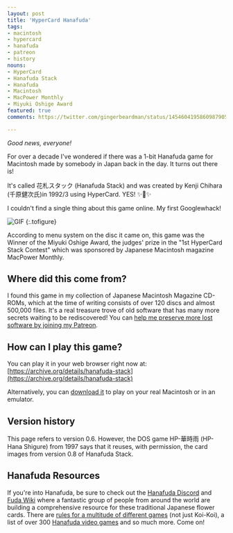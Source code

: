 ```yaml
---
layout: post
title: 'HyperCard Hanafuda'
tags:
- macintosh
- hypercard
- hanafuda
- patreon
- history
nouns:
- HyperCard
- Hanafuda Stack
- Hanafuda
- Macintosh
- MacPower Monthly
- Miyuki Oshige Award
featured: true
comments: https://twitter.com/gingerbeardman/status/1454604195860987905

---
```


*Good news, everyone!*

For over a decade I've wondered if there was a 1-bit Hanafuda game for Macintosh made by somebody in Japan back in the day. It turns out there is!

It's called 花札スタック (Hanafuda Stack) and was created by Kenji Chihara (千原健次氏)in 1992/3 using HyperCard. YES! ✨🎴✨

I couldn't find a single thing about this game online. My first Googlewhack!

![GIF](https://cdn.gingerbeardman.com/images/posts/hypercard-hanafuda-stack.gif#pixel "花札スタック (Hanafuda Stack)")
{:.tofigure}

According to menu system on the disc it came on, this game was the Winner of the Miyuki Oshige Award, the judges' prize in the "1st HyperCard Stack Contest" which was sponsored by Japanese Macintosh magazine MacPower Monthly.

## Where did this come from?

I found this game in my collection of Japanese Macintosh Magazine CD-ROMs, which at the time of writing consists of over 120 discs and almost 500,000 files. It's a real treasure trove of old software that has many more secrets waiting to be rediscovered! You can [help me preserve more lost software by joining my Patreon](https://www.patreon.com/gingerbeardman).

## How can I play this game?

You can play it in your web browser right now at: [https://archive.org/details/hanafuda-stack](https://archive.org/details/hanafuda-stack)

Alternatively, you can [download it](https://macintoshgarden.org/games/hanafuda-stack) to play on your real Macintosh or in an emulator.

## Version history

This page refers to version 0.6. However, the DOS game HP-華時雨 (HP-Hana Shigure) from 1997 says that it reuses, with permission, the card images from version 0.8 of Hanafuda Stack.

## Hanafuda Resources

If you're into Hanafuda, be sure to check out the [Hanafuda Discord](https://discord.io/hanafuda) and [Fuda Wiki](https://www.fudawiki.org/) where a fantastic group of people from around the world are building a comprehensive resource for these traditional Japanese flower cards. There are [rules for a multitude of different games](https://www.fudawiki.org/en/hanafuda/games) (not just Koi-Koi), a list of over 300 [Hanafuda video games](https://www.fudawiki.org/en/hanafuda/video-games) and so much more. Come on!
